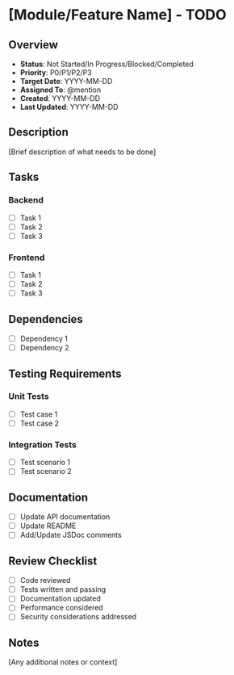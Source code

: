 # [Module/Feature Name] - TODO

## Overview
- **Status**: Not Started/In Progress/Blocked/Completed
- **Priority**: P0/P1/P2/P3
- **Target Date**: YYYY-MM-DD
- **Assigned To**: @mention
- **Created**: YYYY-MM-DD
- **Last Updated**: YYYY-MM-DD

## Description
[Brief description of what needs to be done]

## Tasks
### Backend
- [ ] Task 1
- [ ] Task 2
- [ ] Task 3

### Frontend
- [ ] Task 1
- [ ] Task 2
- [ ] Task 3

## Dependencies
- [ ] Dependency 1
- [ ] Dependency 2

## Testing Requirements
### Unit Tests
- [ ] Test case 1
- [ ] Test case 2

### Integration Tests
- [ ] Test scenario 1
- [ ] Test scenario 2

## Documentation
- [ ] Update API documentation
- [ ] Update README
- [ ] Add/Update JSDoc comments

## Review Checklist
- [ ] Code reviewed
- [ ] Tests written and passing
- [ ] Documentation updated
- [ ] Performance considered
- [ ] Security considerations addressed

## Notes
[Any additional notes or context]
